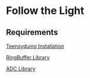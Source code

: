 # Follow the Light


## Requirements
[Teensyduino Installation](https://www.pjrc.com/teensy/td_download.html)

[RingBuffer Library](https://github.com/Locoduino/RingBuffer)

[ADC Library](https://github.com/pedvide/ADC)

